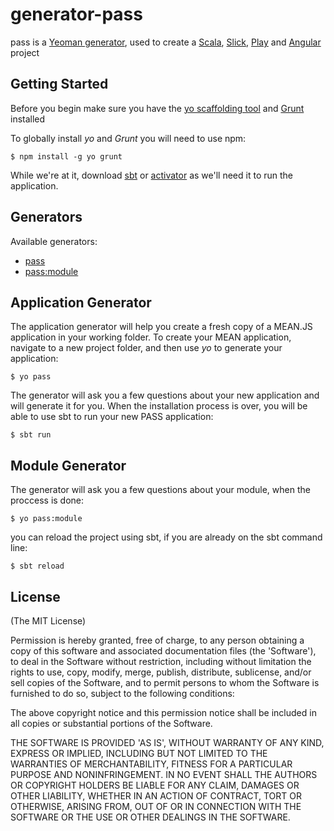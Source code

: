 # generator-pass

pass is a [Yeoman generator](http://yeoman.io/), used to create a [Scala](http://www.scala-lang.org/), [Slick](http://slick.lightbend.com/), [Play](https://www.playframework.com/) and [Angular](https://angularjs.org/) project

## Getting Started

Before you begin make sure you have the [yo scaffolding tool](http://yeoman.io/learning/index.html) and [Grunt](http://gruntjs.com/) installed

To globally install *yo* and *Grunt* you will need to use npm:

```
$ npm install -g yo grunt
```

While we're at it, download [sbt](http://www.scala-sbt.org/) or [activator](https://www.lightbend.com/activator/download) as we'll need it to run the application.

## Generators

Available generators:

* [pass](#application-generator)
* [pass:module](#module-generator)

## Application Generator

The application generator will help you create a fresh copy of a MEAN.JS application in your working folder. To create your MEAN application, navigate to a new project folder, and then use *yo* to generate your application:

```
$ yo pass
```

The generator will ask you a few questions about your new application and will generate it for you. When the installation process is over, you will be able to use sbt to run your new PASS application:

```
$ sbt run
```

## Module Generator

The generator will ask you a few questions about your module, when the proccess is done:

```
$ yo pass:module
```

you can reload the project using sbt, if you are already on the sbt command line:

```
$ sbt reload
```

## License

(The MIT License)

Permission is hereby granted, free of charge, to any person obtaining
a copy of this software and associated documentation files (the
'Software'), to deal in the Software without restriction, including
without limitation the rights to use, copy, modify, merge, publish,
distribute, sublicense, and/or sell copies of the Software, and to
permit persons to whom the Software is furnished to do so, subject to
the following conditions:

The above copyright notice and this permission notice shall be
included in all copies or substantial portions of the Software.

THE SOFTWARE IS PROVIDED 'AS IS', WITHOUT WARRANTY OF ANY KIND,
EXPRESS OR IMPLIED, INCLUDING BUT NOT LIMITED TO THE WARRANTIES OF
MERCHANTABILITY, FITNESS FOR A PARTICULAR PURPOSE AND NONINFRINGEMENT.
IN NO EVENT SHALL THE AUTHORS OR COPYRIGHT HOLDERS BE LIABLE FOR ANY
CLAIM, DAMAGES OR OTHER LIABILITY, WHETHER IN AN ACTION OF CONTRACT,
TORT OR OTHERWISE, ARISING FROM, OUT OF OR IN CONNECTION WITH THE
SOFTWARE OR THE USE OR OTHER DEALINGS IN THE SOFTWARE.
